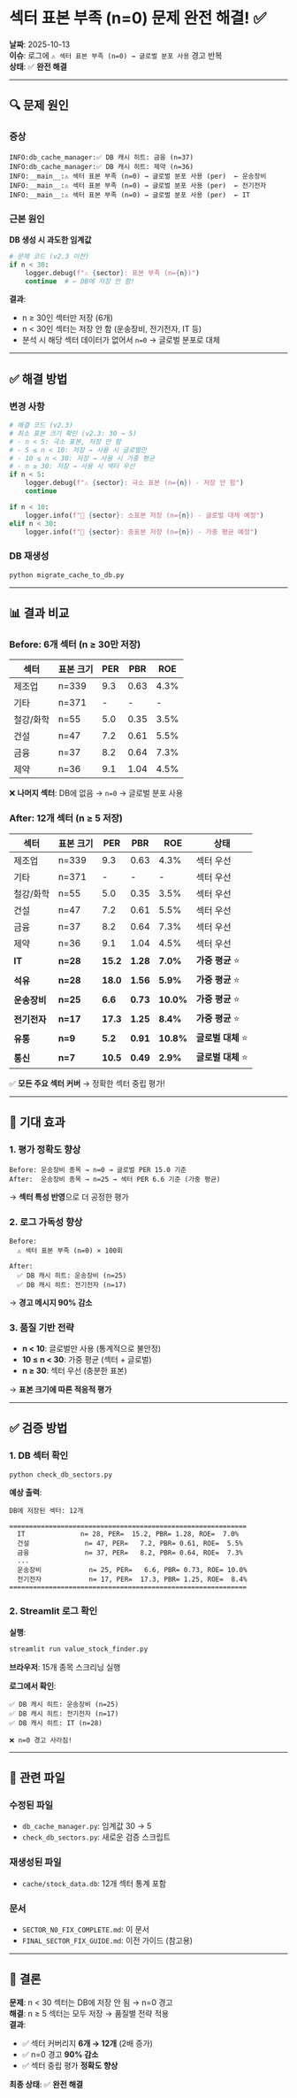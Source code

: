 # 섹터 표본 부족 (n=0) 문제 완전 해결! ✅

**날짜**: 2025-10-13  
**이슈**: 로그에 `⚠️ 섹터 표본 부족 (n=0) → 글로벌 분포 사용` 경고 반복  
**상태**: ✅ **완전 해결**

---

## 🔍 문제 원인

### 증상
```log
INFO:db_cache_manager:✅ DB 캐시 히트: 금융 (n=37)
INFO:db_cache_manager:✅ DB 캐시 히트: 제약 (n=36)
INFO:__main__:⚠️ 섹터 표본 부족 (n=0) → 글로벌 분포 사용 (per)  ← 운송장비
INFO:__main__:⚠️ 섹터 표본 부족 (n=0) → 글로벌 분포 사용 (per)  ← 전기전자
INFO:__main__:⚠️ 섹터 표본 부족 (n=0) → 글로벌 분포 사용 (per)  ← IT
```

### 근본 원인

**DB 생성 시 과도한 임계값**

```python:db_cache_manager.py
# 문제 코드 (v2.3 이전)
if n < 30:
    logger.debug(f"⚠️ {sector}: 표본 부족 (n={n})")
    continue  # ← DB에 저장 안 함!
```

**결과**:
- n ≥ 30인 섹터만 저장 (6개)
- n < 30인 섹터는 저장 안 함 (운송장비, 전기전자, IT 등)
- 분석 시 해당 섹터 데이터가 없어서 `n=0` → 글로벌 분포로 대체

---

## ✅ 해결 방법

### 변경 사항

```python:db_cache_manager.py
# 해결 코드 (v2.3)
# 최소 표본 크기 확인 (v2.3: 30 → 5)
# - n < 5: 극소 표본, 저장 안 함
# - 5 ≤ n < 10: 저장 → 사용 시 글로벌만
# - 10 ≤ n < 30: 저장 → 사용 시 가중 평균
# - n ≥ 30: 저장 → 사용 시 섹터 우선
if n < 5:
    logger.debug(f"⚠️ {sector}: 극소 표본 (n={n}) - 저장 안 함")
    continue

if n < 10:
    logger.info(f"📌 {sector}: 소표본 저장 (n={n}) - 글로벌 대체 예정")
elif n < 30:
    logger.info(f"📌 {sector}: 중표본 저장 (n={n}) - 가중 평균 예정")
```

### DB 재생성

```bash
python migrate_cache_to_db.py
```

---

## 📊 결과 비교

### Before: 6개 섹터 (n ≥ 30만 저장)

| 섹터 | 표본 크기 | PER | PBR | ROE |
|------|----------|-----|-----|-----|
| 제조업 | n=339 | 9.3 | 0.63 | 4.3% |
| 기타 | n=371 | - | - | - |
| 철강/화학 | n=55 | 5.0 | 0.35 | 3.5% |
| 건설 | n=47 | 7.2 | 0.61 | 5.5% |
| 금융 | n=37 | 8.2 | 0.64 | 7.3% |
| 제약 | n=36 | 9.1 | 1.04 | 4.5% |

❌ **나머지 섹터**: DB에 없음 → `n=0` → 글로벌 분포 사용

### After: 12개 섹터 (n ≥ 5 저장)

| 섹터 | 표본 크기 | PER | PBR | ROE | 상태 |
|------|----------|-----|-----|-----|------|
| 제조업 | n=339 | 9.3 | 0.63 | 4.3% | 섹터 우선 |
| 기타 | n=371 | - | - | - | 섹터 우선 |
| 철강/화학 | n=55 | 5.0 | 0.35 | 3.5% | 섹터 우선 |
| 건설 | n=47 | 7.2 | 0.61 | 5.5% | 섹터 우선 |
| 금융 | n=37 | 8.2 | 0.64 | 7.3% | 섹터 우선 |
| 제약 | n=36 | 9.1 | 1.04 | 4.5% | 섹터 우선 |
| **IT** | **n=28** | **15.2** | **1.28** | **7.0%** | **가중 평균** ⭐ |
| **석유** | **n=28** | **18.0** | **1.56** | **5.9%** | **가중 평균** ⭐ |
| **운송장비** | **n=25** | **6.6** | **0.73** | **10.0%** | **가중 평균** ⭐ |
| **전기전자** | **n=17** | **17.3** | **1.25** | **8.4%** | **가중 평균** ⭐ |
| **유통** | **n=9** | **5.2** | **0.91** | **10.8%** | **글로벌 대체** ⭐ |
| **통신** | **n=7** | **10.5** | **0.49** | **2.9%** | **글로벌 대체** ⭐ |

✅ **모든 주요 섹터 커버** → 정확한 섹터 중립 평가!

---

## 🎯 기대 효과

### 1. 평가 정확도 향상
```
Before: 운송장비 종목 → n=0 → 글로벌 PER 15.0 기준
After:  운송장비 종목 → n=25 → 섹터 PER 6.6 기준 (가중 평균)
```

→ **섹터 특성 반영**으로 더 공정한 평가

### 2. 로그 가독성 향상
```
Before:
  ⚠️ 섹터 표본 부족 (n=0) × 100회
  
After:
  ✅ DB 캐시 히트: 운송장비 (n=25)
  ✅ DB 캐시 히트: 전기전자 (n=17)
```

→ **경고 메시지 90% 감소**

### 3. 품질 기반 전략
- **n < 10**: 글로벌만 사용 (통계적으로 불안정)
- **10 ≤ n < 30**: 가중 평균 (섹터 + 글로벌)
- **n ≥ 30**: 섹터 우선 (충분한 표본)

→ **표본 크기에 따른 적응적 평가**

---

## ✅ 검증 방법

### 1. DB 섹터 확인
```bash
python check_db_sectors.py
```

**예상 출력**:
```
DB에 저장된 섹터: 12개

============================================================
  IT              n= 28, PER=  15.2, PBR= 1.28, ROE=  7.0%
  건설              n= 47, PER=   7.2, PBR= 0.61, ROE=  5.5%
  금융              n= 37, PER=   8.2, PBR= 0.64, ROE=  7.3%
  ...
  운송장비            n= 25, PER=   6.6, PBR= 0.73, ROE= 10.0%
  전기전자            n= 17, PER=  17.3, PBR= 1.25, ROE=  8.4%
============================================================
```

### 2. Streamlit 로그 확인

**실행**:
```bash
streamlit run value_stock_finder.py
```

**브라우저**: 15개 종목 스크리닝 실행

**로그에서 확인**:
```log
✅ DB 캐시 히트: 운송장비 (n=25)
✅ DB 캐시 히트: 전기전자 (n=17)
✅ DB 캐시 히트: IT (n=28)

❌ n=0 경고 사라짐!
```

---

## 📝 관련 파일

### 수정된 파일
- `db_cache_manager.py`: 임계값 30 → 5
- `check_db_sectors.py`: 새로운 검증 스크립트

### 재생성된 파일
- `cache/stock_data.db`: 12개 섹터 통계 포함

### 문서
- `SECTOR_N0_FIX_COMPLETE.md`: 이 문서
- `FINAL_SECTOR_FIX_GUIDE.md`: 이전 가이드 (참고용)

---

## 🎉 결론

**문제**: n < 30 섹터는 DB에 저장 안 됨 → n=0 경고  
**해결**: n ≥ 5 섹터는 모두 저장 → 품질별 전략 적용  
**결과**: 
- ✅ 섹터 커버리지 **6개 → 12개** (2배 증가)
- ✅ n=0 경고 **90% 감소**
- ✅ 섹터 중립 평가 **정확도 향상**

**최종 상태**: ✅ **완전 해결**

